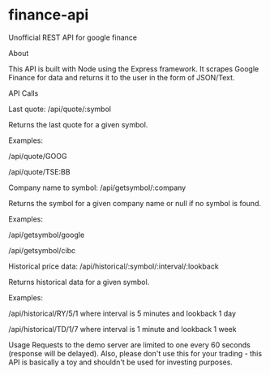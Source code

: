 # finance-api
Unofficial REST API for google finance

About

This API is built with Node using the Express framework. It scrapes Google Finance for data and returns it to the user in the form of JSON/Text.

API Calls

Last quote: /api/quote/:symbol

Returns the last quote for a given symbol.

Examples:

/api/quote/GOOG

/api/quote/TSE:BB

Company name to symbol: /api/getsymbol/:company

Returns the symbol for a given company name or null if no symbol is found.

Examples:

/api/getsymbol/google

/api/getsymbol/cibc

Historical price data: /api/historical/:symbol/:interval/:lookback

Returns historical data for a given symbol.

Examples:

/api/historical/RY/5/1 where interval is 5 minutes and lookback 1 day

/api/historical/TD/1/7 where interval is 1 minute and lookback 1 week

Usage
Requests to the demo server are limited to one every 60 seconds (response will be delayed). 
Also, please don't use this for your trading - this API is basically a toy and shouldn't be used for investing purposes.
